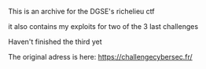This is an archive for the DGSE's richelieu ctf

it also contains my exploits for two of the 3 last challenges

Haven't finished the third yet

The original adress is here:
https://challengecybersec.fr/
